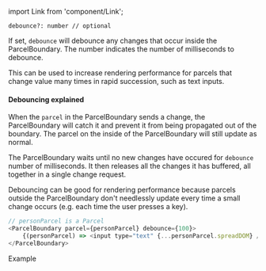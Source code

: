 import Link from 'component/Link';

```flow
debounce?: number // optional
```

If set, `debounce` will debounce any changes that occur inside the ParcelBoundary. The number indicates the number of milliseconds to debounce.

This can be used to increase rendering performance for parcels that change value many times in rapid succession, such as text inputs.

#### Debouncing explained

When the `parcel` in the ParcelBoundary sends a change, the ParcelBoundary will catch it and prevent it from being propagated out of the boundary. The parcel on the inside of the ParcelBoundary will still update as normal.

The ParcelBoundary waits until no new changes have occured for `debounce` number of milliseconds. It then releases all the changes it has buffered, all together in a single change request.

Debouncing can be good for rendering performance because parcels outside the ParcelBoundary don't needlessly update every time a small change occurs (e.g. each time the user presses a key).

```js
// personParcel is a Parcel
<ParcelBoundary parcel={personParcel} debounce={100}>
    {(personParcel) => <input type="text" {...personParcel.spreadDOM} />}
</ParcelBoundary>
```

<Link to="/examples/parcelboundary-debounce">Example</Link>
